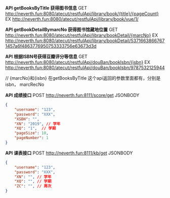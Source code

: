 
**API  getBooksByTitle    获得图书信息**
GET http://neverth.fun:8080/atecut/restfulApi/library/book/{title}/{pageCount}
EX  http://neverth.fun:8080/atecut/restfulApi/library/book/vue/1/

**API getBookDetailBymarcNo  获得图书馆藏地位置**
GET http://neverth.fun:8080/atecut/restfulApi/library/bookDetail/{marcNo}
EX  http://neverth.fun:8080/atecut/restfulApi/library/bookDetail/53716638667671457a6f4863776950753333756e63673d3d


**API 根据ISBN号获得豆瓣评分等信息**
GET http://neverth.fun:8080/atecut/restfulApi/douBan/bookIsbn/{isbn}
EX http://neverth.fun:8080/atecut/restfulApi/douBan/bookIsbn/9787532125944


// {marcNo}和{isbn}  在getBooksByTitle 这个api返回的参数里面都有，分别是isbn， marcRecNo

**API 成绩接口**
POST http://neverth.fun:8111/score/get
JSONBODY 
```json
{
    "username": "123",
    "password": "XXX",
    "XSBH": "",
    "XN": "2019", // 学年
    "XQ": "1",  // 学期
    "pageSize": 10,
    "pageNumber": 1
}
```

**API 课表接口**
POST http://neverth.fun:8111/kb/get
JSONBODY 
```json
{
    "username": "123",
    "password": "XXX",
    "XN": "", // 学年
    "XQ": "", // 学期
    "ZC": "", // 周次
}
```

